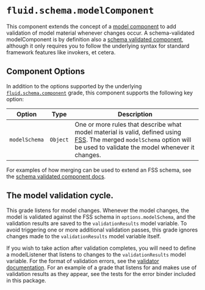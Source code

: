 # `fluid.schema.modelComponent`

This component extends the concept of a [model
component](https://docs.fluidproject.org/infusion/development/tutorial-gettingStartedWithInfusion/ModelComponents.html)
to add validation of model material whenever changes occur.  A schema-validated modelComponent is by definition also a
[schema validated component](./schemaValidatedComponent.md), although it only requires you to follow the underlying
syntax for standard framework features like invokers, et cetera.

## Component Options

In addition to the options supported by the underlying [`fluid.schema.component`](schemaValidatedComponent.md) grade,
this component supports the following key option:

| Option        | Type     | Description |
| ------------- | -------- | ----------- |
| `modelSchema` | `Object` | One or more rules that describe what model material is valid, defined using [FSS](fss.md). The merged `modelSchema` option will be used to validate the model whenever it changes. |

For examples of how merging can be used to extend an FSS schema, see the [schema validated component docs](schemaValidatedComponent.md).

## The model validation cycle.

This grade listens for model changes.  Whenever the model changes, the model is validated against the FSS schema in
`options.modelSchema`, and the validation results are saved to the `validationResults` model variable.  To avoid
triggering one or more additional validation passes, this grade ignores changes made to the `validationResults` model
variable itself.

If you wish to take action after validation completes, you will need to define a modelListener that listens to changes
to the `validationResults` model variable.  For the format of validation errors, see the [validator
documentation](validator.md).  For an example of a grade that listens for and makes use of validation results as they
appear, see the tests for the error binder included in this package.
